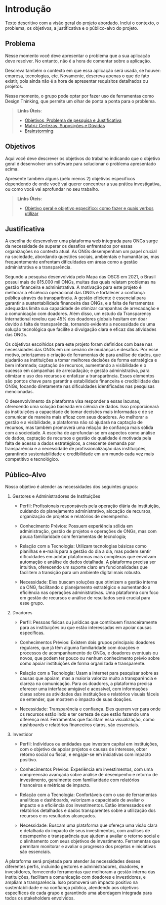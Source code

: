 # Introdução

Texto descritivo com a visão geral do projeto abordado. Inclui o contexto, o problema, os objetivos, a justificativa e o público-alvo do projeto.

## Problema
Nesse momento você deve apresentar o problema que a sua aplicação deve  resolver. No entanto, não é a hora de comentar sobre a aplicação.

Descreva também o contexto em que essa aplicação será usada, se  houver: empresa, tecnologias, etc. Novamente, descreva apenas o que de  fato existir, pois ainda não é a hora de apresentar requisitos  detalhados ou projetos.

Nesse momento, o grupo pode optar por fazer uso  de ferramentas como Design Thinking, que permite um olhar de ponta a ponta para o problema.

> **Links Úteis**:
> - [Objetivos, Problema de pesquisa e Justificativa](https://medium.com/@versioparole/objetivos-problema-de-pesquisa-e-justificativa-c98c8233b9c3)
> - [Matriz Certezas, Suposições e Dúvidas](https://medium.com/educa%C3%A7%C3%A3o-fora-da-caixa/matriz-certezas-suposi%C3%A7%C3%B5es-e-d%C3%BAvidas-fa2263633655)
> - [Brainstorming](https://www.euax.com.br/2018/09/brainstorming/)

## Objetivos

Aqui você deve descrever os objetivos do trabalho indicando que o objetivo geral é desenvolver um software para solucionar o problema apresentado acima. 

Apresente também alguns (pelo menos 2) objetivos específicos dependendo de onde você vai querer concentrar a sua prática investigativa, ou como você vai aprofundar no seu trabalho.
 
> **Links Úteis**:
> - [Objetivo geral e objetivo específico: como fazer e quais verbos utilizar](https://blog.mettzer.com/diferenca-entre-objetivo-geral-e-objetivo-especifico/)

## Justificativa

A escolha de desenvolver uma plataforma web integrada para ONGs surge da necessidade de superar os desafios enfrentados por essas organizações no contexto atual. As ONGs desempenham um papel crucial na sociedade, abordando questões sociais, ambientais e humanitárias, mas frequentemente enfrentam dificuldades em áreas como a gestão administrativa e a transparência.

Segundo a pesquisa desenvolvida pelo Mapa das OSCS em 2021, o Brasil possui mais de 815.000 mil ONGs, muitas das quais relatam problemas na gestão financeira e administrativa. A motivação para este projeto é melhorar a eficiência operacional das ONGs e fortalecer a confiança pública através da transparência. A gestão eficiente é essencial para garantir a sustentabilidade financeira das ONGs, e a falta de ferramentas adequadas limita sua capacidade de otimizar campanhas de arrecadação e a comunicação com doadores. Além disso, um estudo da Transparency International revelou que 45% dos doadores globais hesitam em doar devido à falta de transparência, tornando evidente a necessidade de uma solução tecnológica que facilite a divulgação clara e eficaz das atividades das ONGs.

Os objetivos escolhidos para este projeto foram definidos com base nas necessidades das ONGs em um cenário de mudanças e desafios. Por esse motivo, priorizamos o criação de ferramentas de para análise de dados, que ajudarão as instituições a tomar melhores decisões de forma estratégica e bem informada; captação de recursos, aumentando a visibilidade e o sucesso em campanhas de arrecadação; e gestão administrativa, para otimizar o uso dos recursos e enfatizar a transparência. Esses elementos são pontos chave para garantir a estabilidade financeira e credibilidade das ONGs, focando diretamente nas dificuldades identificadas nas pesquisas mencionadas.

O desenvolvimento da plataforma visa responder a essas lacunas, oferecendo uma solução baseada em ciência de dados. Isso proporcionará às instituições a capacidade de tomar decisões mais informadas e de se comunicar de maneira mais eficaz com seus doadores. Ao melhorar a gestão e a visibilidade, a plataforma não só ajudará na captação de recursos, mas também promoverá uma relação de confiança mais sólida com a sociedade. A escolha de aprofundar-se em aspectos como análise de dados, captação de recursos e gestão de qualidade é motivada pela falta de acesso a dados estratégicos, a crescente demanda por transparência e a necessidade de profissionalização das instituições, garantindo sustentabilidade e credibilidade em um mundo cada vez mais competitivo e tecnológico.

## Público-Alvo

Nosso objetivo é atender as necessidades dos seguintes grupos:

1. Gestores e Administradores de Instituições

	-  Perfil: Profissionais responsáveis pela operação diária da instituição, cuidando do planejamento administrativo, alocação de recursos, organização de projetos e relatórios de desempenho.
	
	-  Conhecimento Prévios: Possuem experiência sólida em administração, gestão de projetos e      operações de ONGs, mas com pouca familiaridade com ferramentas de tecnologia;
	
	-  Relação com a Tecnologia: Utilizam tecnologias básicas como planilhas e e-mails para a gestão do dia a dia, mas podem sentir dificuldades em adotar plataformas mais complexas que envolvam automação e análise de dados detalhada. A plataforma precisa ser intuitiva, oferecendo um suporte claro em funcionalidades que facilitem a transição para um ambiente digital mais robusto.
	
	- Necessidade: Eles buscam soluções que otimizem a gestão interna da ONG, facilitando o planejamento estratégico e aumentando a eficiência nas operações administrativas. Uma plataforma com foco em gestão de recursos e análise de resultados será crucial para esse grupo.

2. Doadores

	-  Perfil: Pessoas físicas ou jurídicas que contribuem financeiramente para as instituições ou que estão interessadas em apoiar causas específicas.
	
	-  Conhecimentos Prévios: Existem dois grupos principais: doadores regulares, que já têm alguma familiaridade com doações e processos de acompanhamento de ONGs, e doadores eventuais ou novos, que podem ter pouco ou nenhum conhecimento prévio sobre como apoiar instituições de forma organizada e transparente.
	
	-  Relação com a Tecnologia: Usam a internet para pesquisar sobre as causas que apoiam, mas a maioria valoriza muito a transparência e clareza na comunicação. Para os doadores, a plataforma precisa oferecer uma interface amigável e acessível, com informações claras sobre as atividades das instituições e relatórios visuais fáceis de entender, que mostrem o impacto de suas doações.
	
	-  Necessidade: Transparência e confiança. Eles querem ver para onde os recursos estão indo e ter certeza de que estão fazendo uma diferença real. Ferramentas que facilitam essa visualização, como dashboards e relatórios financeiros claros, são essenciais.

3. Investidor

	-  Perfil: Indivíduos ou entidades que investem capital em instituições, com o objetivo de apoiar projetos e causas de interesse, obter retorno social ou fiscal, e engajar-se em iniciativas com impacto positivo.
	
	-  Conhecimentos Prévios: Experiência em investimentos, com uma compreensão avançada sobre análise de desempenho e retorno de investimento, geralmente com familiaridade com relatórios financeiros e métricas de impacto.
	
	-  Relação com a Tecnologia: Confortáveis com o uso de ferramentas analíticas e dashboards, valorizam a capacidade de avaliar o impacto e a eficiência dos investimentos. Estão interessados em relatórios detalhados e dados transparentes sobre a utilização dos recursos e os resultados alcançados.
	
	-  Necessidade: Buscam uma plataforma que ofereça uma visão clara e detalhada do impacto de seus investimentos, com análises de desempenho e transparência que ajudem a avaliar o retorno social e o alinhamento com seus objetivos de investimento. Ferramentas que permitam monitorar e avaliar o progresso dos projetos e iniciativas são essenciais.

A plataforma será projetada para atender às necessidades desses diferentes perfis, incluindo gestores e administradores, doadores, e investidores, fornecendo ferramentas que melhoram a gestão interna das instituições, facilitam a comunicação com doadores e investidores, e ampliam a transparência. Isso promoverá um impacto positivo na sustentabilidade e na confiança pública, atendendo aos objetivos específicos de cada grupo e garantindo uma abordagem integrada para todos os stakeholders envolvidos.
